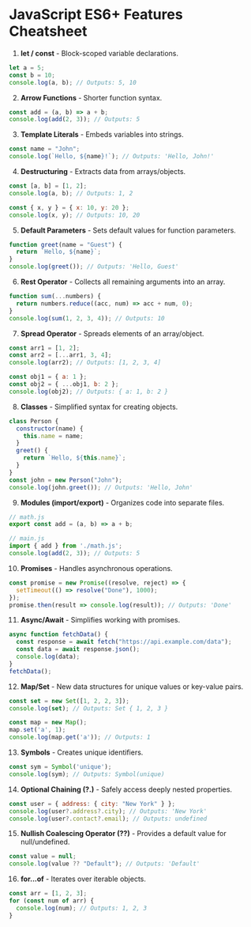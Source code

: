 
# JavaScript ES6+ Features Cheatsheet

1. **let / const** - Block-scoped variable declarations.
```javascript
let a = 5;
const b = 10;
console.log(a, b); // Outputs: 5, 10
```

2. **Arrow Functions** - Shorter function syntax.
```javascript
const add = (a, b) => a + b;
console.log(add(2, 3)); // Outputs: 5
```

3. **Template Literals** - Embeds variables into strings.
```javascript
const name = "John";
console.log(`Hello, ${name}!`); // Outputs: 'Hello, John!'
```

4. **Destructuring** - Extracts data from arrays/objects.
```javascript
const [a, b] = [1, 2];
console.log(a, b); // Outputs: 1, 2

const { x, y } = { x: 10, y: 20 };
console.log(x, y); // Outputs: 10, 20
```

5. **Default Parameters** - Sets default values for function parameters.
```javascript
function greet(name = "Guest") {
  return `Hello, ${name}`;
}
console.log(greet()); // Outputs: 'Hello, Guest'
```

6. **Rest Operator** - Collects all remaining arguments into an array.
```javascript
function sum(...numbers) {
  return numbers.reduce((acc, num) => acc + num, 0);
}
console.log(sum(1, 2, 3, 4)); // Outputs: 10
```

7. **Spread Operator** - Spreads elements of an array/object.
```javascript
const arr1 = [1, 2];
const arr2 = [...arr1, 3, 4];
console.log(arr2); // Outputs: [1, 2, 3, 4]

const obj1 = { a: 1 };
const obj2 = { ...obj1, b: 2 };
console.log(obj2); // Outputs: { a: 1, b: 2 }
```

8. **Classes** - Simplified syntax for creating objects.
```javascript
class Person {
  constructor(name) {
    this.name = name;
  }
  greet() {
    return `Hello, ${this.name}`;
  }
}
const john = new Person("John");
console.log(john.greet()); // Outputs: 'Hello, John'
```

9. **Modules (import/export)** - Organizes code into separate files.
```javascript
// math.js
export const add = (a, b) => a + b;

// main.js
import { add } from './math.js';
console.log(add(2, 3)); // Outputs: 5
```

10. **Promises** - Handles asynchronous operations.
```javascript
const promise = new Promise((resolve, reject) => {
  setTimeout(() => resolve("Done"), 1000);
});
promise.then(result => console.log(result)); // Outputs: 'Done'
```

11. **Async/Await** - Simplifies working with promises.
```javascript
async function fetchData() {
  const response = await fetch("https://api.example.com/data");
  const data = await response.json();
  console.log(data);
}
fetchData();
```

12. **Map/Set** - New data structures for unique values or key-value pairs.
```javascript
const set = new Set([1, 2, 2, 3]);
console.log(set); // Outputs: Set { 1, 2, 3 }

const map = new Map();
map.set('a', 1);
console.log(map.get('a')); // Outputs: 1
```

13. **Symbols** - Creates unique identifiers.
```javascript
const sym = Symbol('unique');
console.log(sym); // Outputs: Symbol(unique)
```

14. **Optional Chaining (?.)** - Safely access deeply nested properties.
```javascript
const user = { address: { city: "New York" } };
console.log(user?.address?.city); // Outputs: 'New York'
console.log(user?.contact?.email); // Outputs: undefined
```

15. **Nullish Coalescing Operator (??)** - Provides a default value for null/undefined.
```javascript
const value = null;
console.log(value ?? "Default"); // Outputs: 'Default'
```

16. **for...of** - Iterates over iterable objects.
```javascript
const arr = [1, 2, 3];
for (const num of arr) {
  console.log(num); // Outputs: 1, 2, 3
}
```
